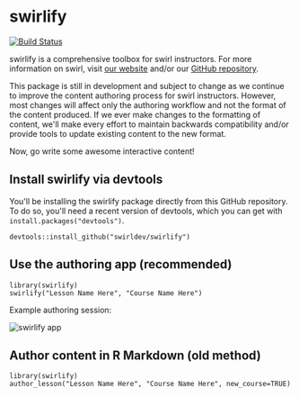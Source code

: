 swirlify
========

[![Build Status](https://travis-ci.org/swirldev/swirlify.png?branch=master)](https://travis-ci.org/swirldev/swirlify)

swirlify is a comprehensive toolbox for swirl instructors. For more information on swirl, visit [our website](http://swirlstats.com) and/or our [GitHub repository](https://github.com/swirldev/swirl).

This package is still in development and subject to change as we continue to improve the content authoring process for swirl instructors. However, most changes will affect only the authoring workflow and not the format of the content produced. If we ever make changes to the formatting of content, we'll make every effort to maintain backwards compatibility and/or provide tools to update existing content to the new format.

Now, go write some awesome interactive content!

Install swirlify via devtools
----------------

You'll be installing the swirlify package directly from this GitHub repository. To do so, you'll need a recent version of devtools, which you can get with `install.packages("devtools")`.

```
devtools::install_github("swirldev/swirlify")
```

Use the authoring app (recommended)
-----------------------------------------------------

```
library(swirlify)
swirlify("Lesson Name Here", "Course Name Here")
```

Example authoring session:

![swirlify app](https://dl.dropboxusercontent.com/u/14555519/Screenshot%202014-05-01%2023.52.36.png)

Author content in R Markdown (old method)
-------------------------------------------------

```
library(swirlify)
author_lesson("Lesson Name Here", "Course Name Here", new_course=TRUE)
```
